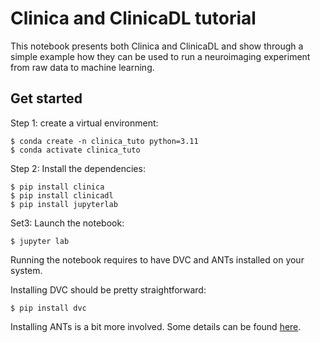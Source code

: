 # Clinica and ClinicaDL tutorial

This notebook presents both Clinica and ClinicaDL and show through a simple example how they can be used to run a neuroimaging experiment from raw data to machine learning.

## Get started

Step 1: create a virtual environment:

```
$ conda create -n clinica_tuto python=3.11
$ conda activate clinica_tuto
```

Step 2: Install the dependencies:

```
$ pip install clinica
$ pip install clinicadl
$ pip install jupyterlab
```

Set3: Launch the notebook:

```
$ jupyter lab
```

Running the notebook requires to have DVC and ANTs installed on your system.

Installing DVC should be pretty straightforward:

```
$ pip install dvc
```

Installing ANTs is a bit more involved. Some details can be found [here](https://github.com/ANTsX/ANTs/wiki/Compiling-ANTs-on-Linux-and-Mac-OS).
